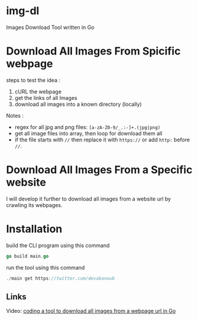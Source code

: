 # img-dl
Images Download Tool written in Go

# Download All Images From Spicific webpage

steps to test the idea :
1. cURL the webpage
2. get the links of all Images
3. download all images into a known directory (locally)

Notes :
- regex for all jpg and png files: `[a-zA-Z0-9/_.:-]+.(jpg|png)`
- get all image files into array, then loop for download them all
- if the file starts with `//` then replace it with `https://` or add `http:` before `//`.

# Download All Images From a Specific website
I will develop it further to download all images from a website url by crawling its webpages.

# Installation
build the CLI program using this command
```Go
go build main.go
```
run the tool using this command
```Go
./main get https://twitter.com/devabanoub
```

## Links
Video: [coding a tool to download all images from a webpage url in Go](https://youtu.be/qJ5RlAFk5QI)
